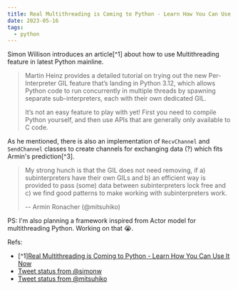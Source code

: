 ```yaml
---
title: Real Multithreading is Coming to Python - Learn How You Can Use It Now
date: 2023-05-16
tags:
  - python
---
```


Simon Willison introduces an article[^1] about how to use Multithreading feature
in latest Python mainline.

> Martin Heinz provides a detailed tutorial on trying out the new
> Per-Interpreter GIL feature that’s landing in Python 3.12, which allows Python
> code to run concurrently in multiple threads by spawning separate
> sub-interpreters, each with their own dedicated GIL.
>
> It’s not an easy feature to play with yet! First you need to compile Python
> yourself, and then use APIs that are generally only available to C code.

As he mentioned, there is also an implementation of `RecvChannel` and
`SendChannel` classes to create channels for exchanging data (?) which fits
Armin's prediction[^3].

> My strong hunch is that the GIL does not need removing, if a) subinterpreters
> have their own GILs and b) an efficient way is provided to pass (some) data
> between subinterpreters lock free and c) we find good patterns to make working
> with subinterpreters work.
>
> -- Armin Ronacher (@mitsuhiko)

PS: I'm also planning a framework inspired from Actor model for multithreading
Python. Working on that 😭.

Refs:

- [^1][Real Multithreading is Coming to Python - Learn How You Can Use It Now](https://martinheinz.dev/blog/97)
- [Tweet status from @simonw](https://twitter.com/simonw/status/1658200421553553408)
- [Tweet status from @mitsuhiko](https://twitter.com/mitsuhiko/status/1645747519782092806)
